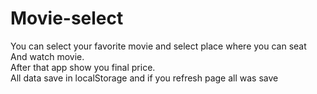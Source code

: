 # Movie-select

You can select your favorite movie and select place where you can seat And watch movie.       
After that app show you final price.     
All data save in localStorage and if you refresh page all was save  
